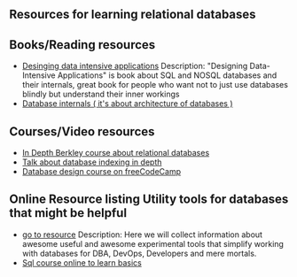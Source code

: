 ## Resources for learning relational databases

## Books/Reading resources
- [Desinging data intensive applications](https://www.amazon.com/Designing-Data-Intensive-Applications-Reliable-Maintainable/dp/1449373321/ref=sr_1_4?dchild=1&keywords=database&qid=1615573298&sr=8-4) 
Description: "Designing Data-Intensive Applications" is book about SQL and NOSQL databases and their internals, great book for people who want not to just use databases blindly but understand their inner workings
- [Database internals ( it's about architecture of databases )](https://www.amazon.com/Database-Internals-Deep-Distributed-Systems/dp/1492040347?ref_=ast_sto_dp)


## Courses/Video resources
- [In Depth Berkley course about relational databases](https://www.youtube.com/watch?v=j-iq40QBJy8&list=PLYp4IGUhNFmw8USiYMJvCUjZe79fvyYge)
- [Talk about database indexing in depth](https://www.youtube.com/watch?v=HubezKbFL7E)
- [Database design course on freeCodeCamp](https://www.youtube.com/watch?v=ztHopE5Wnpc)

## Online Resource listing Utility tools for databases that might be helpful
- [go to resource](https://github.com/mgramin/awesome-db-tools)
	Description: Here we will collect information about awesome useful and awesome experimental tools that simplify working with databases for DBA, DevOps, Developers and mere mortals.
- [Sql course online to learn basics](http://www.sqlcourse.com/intro.html)
